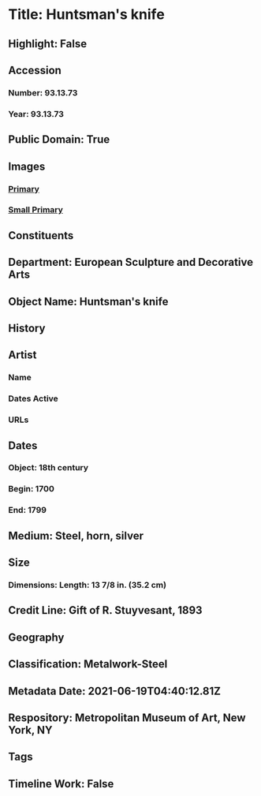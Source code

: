 # Title: Huntsman's knife
## Highlight: False
## Accession
### Number: 93.13.73
### Year: 93.13.73
## Public Domain: True
## Images
### [Primary](https://images.metmuseum.org/CRDImages/es/original/DP-21041-063.jpg)
### [Small Primary](https://images.metmuseum.org/CRDImages/es/web-large/DP-21041-063.jpg)
## Constituents
## Department: European Sculpture and Decorative Arts
## Object Name: Huntsman's knife
## History
## Artist
### Name
### Dates Active
### URLs
## Dates
### Object: 18th century
### Begin: 1700
### End: 1799
## Medium: Steel, horn, silver
## Size
### Dimensions: Length: 13 7/8 in. (35.2 cm)
## Credit Line: Gift of R. Stuyvesant, 1893
## Geography
## Classification: Metalwork-Steel
## Metadata Date: 2021-06-19T04:40:12.81Z
## Respository: Metropolitan Museum of Art, New York, NY
## Tags
## Timeline Work: False